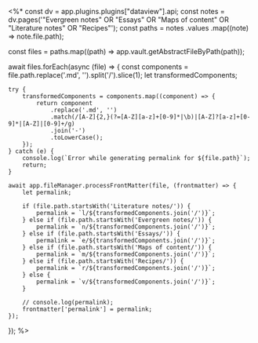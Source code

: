 <%*
const dv = app.plugins.plugins["dataview"].api;
const notes = dv.pages('"Evergreen notes" OR "Essays" OR "Maps of content" OR "Literature notes" OR "Recipes"');
const paths = notes
	.values
	.map((note) => note.file.path);

const files = paths.map((path) => app.vault.getAbstractFileByPath(path));

await files.forEach(async (file) => {
	const components = file.path.replace('.md', '').split('/').slice(1);
	let transformedComponents;
	
	try {
		transformedComponents = components.map((component) => {
			return component
				.replace('.md', '')
				.match(/[A-Z]{2,}(?=[A-Z][a-z]+[0-9]*|\b)|[A-Z]?[a-z]+[0-9]*|[A-Z]|[0-9]+/g)
				.join('-')
				.toLowerCase();
		});
	} catch (e) {
		console.log(`Error while generating permalink for ${file.path}`);
		return;
	}

	await app.fileManager.processFrontMatter(file, (frontmatter) => { 
		let permalink;
		
		if (file.path.startsWith('Literature notes/')) {
			permalink = `l/${transformedComponents.join('/')}`;
		} else if (file.path.startsWith('Evergreen notes/')) {
			permalink = `n/${transformedComponents.join('/')}`;
		} else if (file.path.startsWith('Essays/')) {
			permalink = `e/${transformedComponents.join('/')}`;
		} else if (file.path.startsWith('Maps of content/')) {
			permalink = `m/${transformedComponents.join('/')}`;
		} else if (file.path.startsWith('Recipes/')) {
			permalink = `r/${transformedComponents.join('/')}`;
		} else {
			permalink = `v/${transformedComponents.join('/')}`;
		}
		
		// console.log(permalink);
		frontmatter['permalink'] = permalink;
	});
});
%>